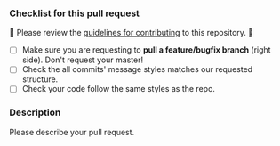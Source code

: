 ### Checklist for this pull request
🚨 Please review the [guidelines for contributing](CONTRIBUTING.md) to this repository. 🚨

- [ ] Make sure you are requesting to **pull a feature/bugfix branch** (right side). Don't request your master!
- [ ] Check the all commits' message styles matches our requested structure.
- [ ] Check your code follow the same styles as the repo.

### Description
Please describe your pull request.
